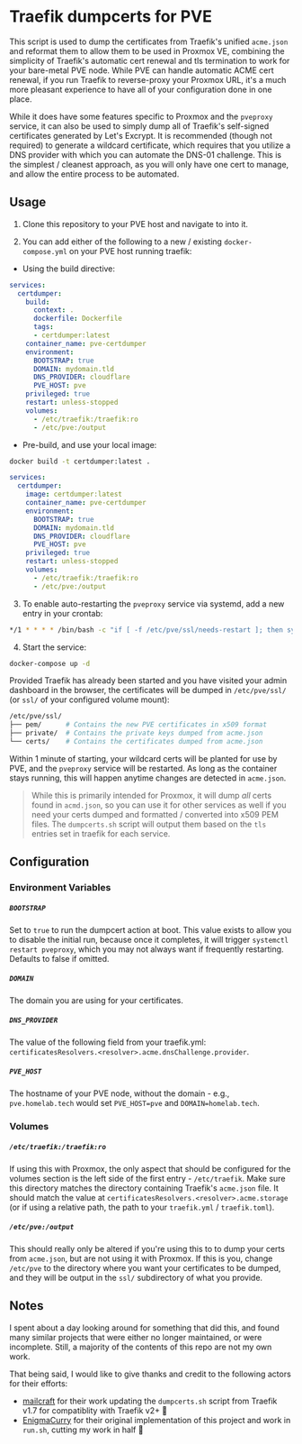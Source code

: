 # Traefik dumpcerts for PVE

This script is used to dump the certificates from Traefik's unified `acme.json` and reformat them to allow them to be used in Proxmox VE, combining the simplicity of Traefik's automatic cert renewal and tls termination to work for your bare-metal PVE node. While PVE can handle automatic ACME cert renewal, if you run Traefik to reverse-proxy your Proxmox URL, it's a much more pleasant experience to have all of your configuration done in one place.

While it does have some features specific to Proxmox and the `pveproxy` service, it can also be used to simply dump all of Traefik's self-signed certificates generated by Let's Excrypt. It is recommended (though not required) to generate a wildcard certificate, which requires that you utilize a DNS provider with which you can automate the DNS-01 challenge. This is the simplest / cleanest approach, as you will only have one cert to manage, and allow the entire process to be automated.

## Usage

1. Clone this repository to your PVE host and navigate to into it.

2. You can add either of the following to a new / existing `docker-compose.yml` on your PVE host running traefik:

* Using the build directive:

```yaml
services:
  certdumper:
    build:
      context: .
      dockerfile: Dockerfile
      tags:
      - certdumper:latest
    container_name: pve-certdumper
    environment:
      BOOTSTRAP: true
      DOMAIN: mydomain.tld
      DNS_PROVIDER: cloudflare
      PVE_HOST: pve
    privileged: true
    restart: unless-stopped
    volumes:
      - /etc/traefik:/traefik:ro
      - /etc/pve:/output
```

* Pre-build, and use your local image:

```sh
docker build -t certdumper:latest .
```

```yaml
services:
  certdumper:
    image: certdumper:latest
    container_name: pve-certdumper
    environment:
      BOOTSTRAP: true
      DOMAIN: mydomain.tld
      DNS_PROVIDER: cloudflare
      PVE_HOST: pve
    privileged: true
    restart: unless-stopped
    volumes:
      - /etc/traefik:/traefik:ro
      - /etc/pve:/output
```

3. To enable auto-restarting the `pveproxy` service via systemd, add a new entry in your crontab:

```sh
*/1 * * * * /bin/bash -c "if [ -f /etc/pve/ssl/needs-restart ]; then systemctl restart pveproxy; rm /etc/pve/ssl/needs-restart; fi"
```

4. Start the service:

```sh
docker-compose up -d
```

Provided Traefik has already been started and you have visited your admin dashboard in the browser, the certificates will be dumped in `/etc/pve/ssl/` (or `ssl/` of your configured volume mount):

```sh
/etc/pve/ssl/
├── pem/      # Contains the new PVE certificates in x509 format
├── private/  # Contains the private keys dumped from acme.json
└── certs/    # Contains the certificates dumped from acme.json
```

Within 1 minute of starting, your wildcard certs will be planted for use by PVE, and the `pveproxy` service will be restarted. As long as the container stays running, this will happen anytime changes are detected in `acme.json`.
> While this is primarily intended for Proxmox, it will dump *all* certs found in `acmd.json`, so you can use it for other services as well if you need your certs dumped and formatted / converted into x509 PEM files. The `dumpcerts.sh` script will output them based on the `tls` entries set in traefik for each service.

## Configuration

### Environment Variables

##### `BOOTSTRAP`

Set to `true` to run the dumpcert action at boot. This value exists to allow you to disable the initial run, because once it completes, it will trigger `systemctl restart pveproxy`, which you may not always want if frequently restarting. Defaults to false if omitted.

##### `DOMAIN`

The domain you are using for your certificates.

##### `DNS_PROVIDER`

The value of the following field from your traefik.yml: `certificatesResolvers.<resolver>.acme.dnsChallenge.provider`.

##### `PVE_HOST`

The hostname of your PVE node, without the domain - e.g., `pve.homelab.tech` would set `PVE_HOST=pve` and `DOMAIN=homelab.tech`.

### Volumes

##### `/etc/traefik:/traefik:ro`

If using this with Proxmox, the only aspect that should be configured for the volumes section is the left side of the first entry - `/etc/traefik`. Make sure this directory matches the directory containing Traefik's `acme.json` file. It should match the value at `certificatesResolvers.<resolver>.acme.storage` (or if using a relative path, the path to your `traefik.yml` / `traefik.toml`).

##### `/etc/pve:/output`

This should really only be altered if you're using this to to dump your certs from `acme.json`, but are not using it with Proxmox. If this is you, change `/etc/pve` to the directory where you want your certificates to be dumped, and they will be output in the `ssl/` subdirectory of what you provide.

## Notes

I spent about a day looking around for something that did this, and found many similar projects that were either no longer maintained, or were incomplete. Still, a majority of the contents of this repo are not my own work.

That being said, I would like to give thanks and credit to the following actors for their efforts:

* [mailcraft](https://github.com/mailcraft/dumpcerts) for their work updating the `dumpcerts.sh` script from Traefik v1.7 for compatiblity with Traefik v2+ 🙏
* [EnigmaCurry](https://github.com/EnigmaCurry/proxmox-traefik-certdumper) for their original implementation of this project and work in `run.sh`, cutting my work in half 🚀
